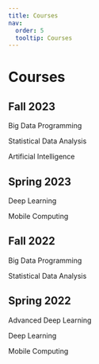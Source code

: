 ```yaml
---
title: Courses
nav:
  order: 5
  tooltip: Courses
---
```


# Courses
## Fall 2023

Big Data Programming

Statistical Data Analysis

Artificial Intelligence
## Spring 2023

Deep Learning

Mobile Computing

## Fall 2022

Big Data Programming

Statistical Data Analysis

## Spring 2022

Advanced Deep Learning

Deep Learning

Mobile Computing


